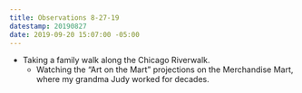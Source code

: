 ```yaml
---
title: Observations 8-27-19
datestamp: 20190827
date: 2019-09-20 15:07:00 -05:00
---
```


- Taking a family walk along the Chicago Riverwalk.
	- Watching the “Art on the Mart” projections on the Merchandise Mart, where my grandma Judy worked for decades.
